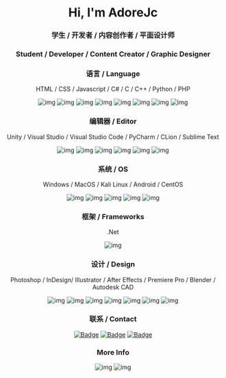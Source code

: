 <h1 align="center">Hi, I'm AdoreJc</h1>

<h3 align="center">学生 / 开发者 / 内容创作者 / 平面设计师</h3>
<h3 align="center">Student / Developer / Content Creator / Graphic Designer</h3>

<div align="center"> 
  <h3>语言 / Language</h3>
  <p>HTML / CSS / Javascript / C# / C / C++ / Python / PHP</p>
  <img src="https://img.shields.io/badge/html5-%23E34F26.svg?style=for-the-badge&logo=html5&logoColor=white" alt="img"></img>
  <img src="https://img.shields.io/badge/css3-%231572B6.svg?style=for-the-badge&logo=css3&logoColor=white" alt="img"></img>
  <img src="https://img.shields.io/badge/javascript-%23323330.svg?style=for-the-badge&logo=javascript&logoColor=%23F7DF1E" alt="img"></img>
  <img src="https://img.shields.io/badge/c%23-%23239120.svg?style=for-the-badge&logo=c-sharp&logoColor=white" alt="img"></img>
  <img src="https://img.shields.io/badge/C-00599C?style=for-the-badge&logo=c&logoColor=white" alt="img"></img>
  <img src="https://img.shields.io/badge/C%2B%2B-00599C?style=for-the-badge&logo=c%2B%2B&logoColor=white" alt="img"></img>
  <img src="https://img.shields.io/badge/python-3670A0?style=for-the-badge&logo=python&logoColor=ffdd54" alt="img"></img>
  <img src="https://img.shields.io/badge/php-%23777BB4.svg?style=for-the-badge&logo=php&logoColor=white" alt="img"></img>

  <h3>编辑器 / Editor</h3>
  <p>Unity / Visual Studio / Visual Studio Code / PyCharm / CLion / Sublime Text</p>
  <img src="https://img.shields.io/badge/Unity-000?logo=unity&logoColor=fff&style=for-the-badge" alt="img"></img>
  <img src="https://img.shields.io/badge/Visual%20Studio-5C2D91?logo=visualstudio&logoColor=fff&style=for-the-badge" alt="img"></img>
  <img src="https://img.shields.io/badge/Visual%20Studio%20Code-0078d7.svg?style=for-the-badge&logo=visual-studio-code&logoColor=white" alt="img"></img>
  <img src="https://img.shields.io/badge/pycharm-143?style=for-the-badge&logo=pycharm&logoColor=black&color=black&labelColor=green" alt="img"></img>
  <img src="https://img.shields.io/badge/CLion-000?logo=clion&logoColor=black&style=for-the-badge&labelColor=5fc3b6" alt="img"></img>
  <img src="https://img.shields.io/badge/sublime_text-%23575757.svg?&style=for-the-badge&logo=sublime-text&logoColor=important" alt="img"></img>

  <h3>系统 / OS</h3>
  <p>Windows / MacOS / Kali Linux / Android / CentOS</p>
  <img src="https://img.shields.io/badge/Windows-0078D4?logo=windows&logoColor=fff&style=for-the-badge" alt="img"></img>
  <img src="https://img.shields.io/badge/macOS-000?logo=apple&logoColor=fff&style=for-the-badge" alt="img"></img>
  <img src="https://img.shields.io/badge/Kali%20Linux-557C94?logo=kalilinux&logoColor=fff&style=for-the-badge" alt="img"></img>
  <img src="https://img.shields.io/badge/Android-3DDC84?logo=android&logoColor=fff&style=for-the-badge" alt="img"></img>
  <img src="https://img.shields.io/badge/CentOS-262577?logo=centos&logoColor=fff&style=for-the-badge" alt="img"></img>
  
  <h3>框架 / Frameworks</h3>
  <p>.Net</p>
  <img src="https://img.shields.io/badge/.NET-5C2D91?style=for-the-badge&logo=.net&logoColor=white" alt="img"></img>
  
  <h3>设计 / Design</h3>
  <p>Photoshop / InDesign/ Illustrator / After Effects / Premiere Pro / Blender / Autodesk CAD</p>
  <img src="https://img.shields.io/badge/adobe%20photoshop-%2331A8FF.svg?style=for-the-badge&logo=adobephotoshop&logoColor=white" alt="img"></img>
  <img src="https://img.shields.io/badge/Adobe%20InDesign-49021F?style=for-the-badge&logo=adobeindesign&logoColor=white" alt="img"></img>
  <img src="https://img.shields.io/badge/adobe%20illustrator-%23FF9A00.svg?style=for-the-badge&logo=adobeillustrator&logoColor=white" alt="img"></img>
  <img src="https://img.shields.io/badge/Adobe%20After%20Effects-9999FF.svg?style=for-the-badge&logo=Adobe%20After%20Effects&logoColor=white" alt="img"></img>
  <img src="https://img.shields.io/badge/Adobe%20Premiere%20Pro-9999FF.svg?style=for-the-badge&logo=Adobe%20Premiere%20Pro&logoColor=white" alt="img"></img>
  <img src="https://img.shields.io/badge/blender-%23F5792A.svg?style=for-the-badge&logo=blender&logoColor=white" alt="img"></img>
  <img src="https://img.shields.io/badge/Autodesk%20CAD-000?logo=autodesk&style=for-the-badge&logoColor=fff" alt="img"></img>
</div>

<div align="center">
  <h3>联系 / Contact</h3>
  <a href="https://steamcommunity.com/id/guaoxiaohei/"><img src="https://img.shields.io/badge/Steam-000?logo=steam&logoColor=fff&style=flat" alt="Badge" /></a>
  <a href="https://www.youtube.com/c/"><img src="https://img.shields.io/badge/YouTube-F00?logo=youtube&logoColor=fff&style=flat" alt="Badge" /></a>
  <a href="https://x.com/"><img src="https://img.shields.io/badge/X-000?logo=x&logoColor=fff&style=flat" alt="Badge" /></a>
</div>

<div align="center">
  <h3>More Info</h3>
  <img src="https://github-readme-stats.vercel.app/api?username=AdoreJc&show_icons=true&hide_title=true&count_private=true" alt="img" />
  <img src="https://github-readme-stats.vercel.app/api/top-langs/?username=AdoreJc&langs_count=14&count_private=true&layout=compact&include_all_commits=true&card_width=450" alt="img" />
</div>
